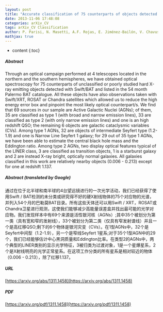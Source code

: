 ```yaml
---
layout: post
title: "Accurate classification of 75 counterparts of objects detected in the 54 month Palermo Swift/BAT hard X-ray catalogue"
date: 2013-11-06 17:48:08
categories: arXiv_CV
tags: arXiv_CV Classification
author: P. Parisi, N. Masetti, A.F. Rojas, E. Jiménez-Bailón, V. Chavushyan, E. Palazzi, L. Bassani, A. Bazzano, A.J. Bird, G. Galaz, D. Minniti, L. Morelli, P. Ubertini
mathjax: true
---
```


* content
{:toc}

##### Abstract
Through an optical campaign performed at 4 telescopes located in the northern and the southern hemispheres, we have obtained optical spectroscopy for 75 counterparts of unclassified or poorly studied hard X-ray emitting objects detected with Swift/BAT and listed in the 54 month Palermo BAT catalogue. All these objects have also observations taken with Swift/XRT, ROSAT or Chandra satellites which allowed us to reduce the high energy error box and pinpoint the most likely optical counterpart/s. We find that 69 sources in our sample are Active Galactic Nuclei (AGNs); of them, 35 are classified as type 1 (with broad and narrow emission lines), 33 are classified as type 2 (with only narrow emission lines) and one is an high redshift QSO; the remaining 6 objects are galactic cataclysmic variables (CVs). Among type 1 AGNs, 32 are objects of intermediate Seyfert type (1.2-1.9) and one is Narrow Line Seyfert 1 galaxy; for 29 out of 35 type 1 AGNs, we have been able to estimate the central black hole mass and the Eddington ratio. Among type 2 AGNs, two display optical features typical of the LINER class, 3 are classified as transition objects, 1 is a starburst galaxy and 2 are instead X-ray bright, optically normal galaxies. All galaxies classified in this work are relatively nearby objects (0.006 - 0.213) except for one at redshift 1.137.

##### Abstract (translated by Google)
通过在位于北半球和南半球的4台望远镜进行的一次光学活动，我们已经获得了使用Swift / BAT检测的未分类或研究得不好的硬X射线物体的75个对应物的光谱，并列入54个月的巴勒莫BAT目录。所有这些天体还可以用Swift / XRT，ROSAT或Chandra卫星进行观测，这使我们能够减少高能量误差盒并找出最可能的光学对应物。我们发现样本中有69个来源是活性银河核（AGNs）;其中35个被划分为第一类（具有宽和窄的发射线），33个被划分为第二类（仅具有窄发射谱线）并且一个是高红移QSO;剩下的6个物体是银河灾变（CVs）。在1型AGNs中，32个是Seyfert中间型（1.2-1.9），另一个是窄线Seyfert 1星系;对于35个1型AGN中的29个，我们已经能够估计中心黑洞质量和Eddington比率。在类型2的AGNs中，两个典型的LINER类别的显示光学特征，3被归类为过渡对象，1是一个星爆星系，2个是X射线明亮的光学正常星系。在这项工作分类的所有星系是相对较近的物体（0.006  -  0.213），除了红移1.137。

##### URL
[https://arxiv.org/abs/1311.1458](https://arxiv.org/abs/1311.1458)

##### PDF
[https://arxiv.org/pdf/1311.1458](https://arxiv.org/pdf/1311.1458)

